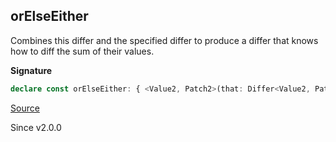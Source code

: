 ## orElseEither

Combines this differ and the specified differ to produce a differ that
knows how to diff the sum of their values.

**Signature**

```ts
declare const orElseEither: { <Value2, Patch2>(that: Differ<Value2, Patch2>): <Value, Patch>(self: Differ<Value, Patch>) => Differ<Either<Value2, Value>, Differ.Or.Patch<Value, Value2, Patch, Patch2>>; <Value, Patch, Value2, Patch2>(self: Differ<Value, Patch>, that: Differ<Value2, Patch2>): Differ<Either<Value2, Value>, Differ.Or.Patch<Value, Value2, Patch, Patch2>>; }
```

[Source](https://github.com/Effect-TS/effect/tree/main/packages/effect/src/Differ.ts#L366)

Since v2.0.0